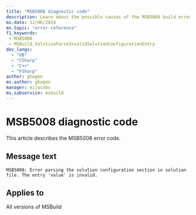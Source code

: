 ```yaml
---
title: "MSB5008 diagnostic code"
description: Learn about the possible causes of the MSB5008 build error, and get troubleshooting tips.
ms.date: 12/06/2024
ms.topic: "error-reference"
f1_keywords:
 - MSB5008
 - MSBuild.SolutionParseInvalidSolutionConfigurationEntry
dev_langs:
  - "VB"
  - "CSharp"
  - "C++"
  - "FSharp"
author: ghogen
ms.author: ghogen
manager: mijacobs
ms.subservice: msbuild
---
```


# MSB5008 diagnostic code

<!-- :::ErrorDefinitionDescription::: -->
<!-- :::editable-content name="introDescription"::: -->
This article describes the MSB5008 error code.
<!-- :::editable-content-end::: -->

## Message text

`MSB5008: Error parsing the solution configuration section in solution file. The entry 'value' is invalid.`

<!-- :::editable-content name="postOutputDescription"::: -->
<!--
{StrBegin="MSB5008: "}UE: The solution filename is provided separately to loggers.
-->
<!-- :::editable-content-end::: -->
<!-- :::ErrorDefinitionDescription-end::: -->

## Applies to

All versions of MSBuild
